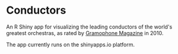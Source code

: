 # Conductors
An R Shiny app for visualizing the leading conductors of the world's greatest orchestras, as rated by [Gramophone Magazine](https://www.gramophone.co.uk/features/article/the-world-s-greatest-orchestras) in 2010. 

The app currently runs on the shinyapps.io platform.
